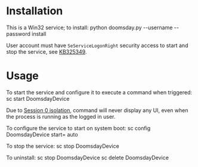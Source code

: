 # Installation #
This is a Win32 service; to install:
    python doomsday.py --username <user> --password <pass> install

User account must have `SeServiceLogonRight` security access to start and stop the service, see [KB325349](http://support.microsoft.com/kb/325349/en-us/ "How to grant users rights to manage services").

# Usage #
To start the service and configure it to execute a command when triggered:
    sc start DoomsdayDevice <command>

Due to [Session 0 isolation](http://msdn.microsoft.com/en-us/library/bb756986.aspx), command will never display any UI, even when the process is running as the logged in user.

To configure the service to start on system boot:
    sc config DoomsdayDevice start= auto

To stop the service:
    sc stop DoomsdayDevice

To uninstall:
    sc stop DoomsdayDevice
    sc delete DoomsdayDevice


